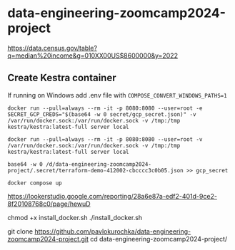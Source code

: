 # data-engineering-zoomcamp2024-project

 https://data.census.gov/table?q=median%20income&g=010XX00US$8600000&y=2022 

## Create Kestra container

If running on Windows  add .env file with `COMPOSE_CONVERT_WINDOWS_PATHS=1`

`docker run --pull=always --rm -it -p 8080:8080 --user=root -e SECRET_GCP_CREDS="$(base64 -w 0 secret/gcp_secret.json)" -v /var/run/docker.sock:/var/run/docker.sock -v /tmp:/tmp kestra/kestra:latest-full server local`

`docker run --pull=always --rm -it -p 8080:8080 --user=root -v /var/run/docker.sock:/var/run/docker.sock -v /tmp:/tmp kestra/kestra:latest-full server local`

`base64 -w 0 /d/data-engineering-zoomcamp2024-project/.secret/terraform-demo-412002-cbcccc3c0b05.json >> gcp_secret`

`docker compose up`


https://lookerstudio.google.com/reporting/28a6e87a-edf2-401d-9ce2-8f20108768c0/page/hewuD


chmod +x install_docker.sh 
./install_docker.sh
 
git clone https://github.com/pavlokurochka/data-engineering-zoomcamp2024-project.git
cd data-engineering-zoomcamp2024-project/